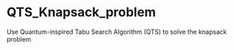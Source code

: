 # QTS_Knapsack_problem
Use Quantum-inspired Tabu Search Algorithm (QTS) to solve the knapsack problem
